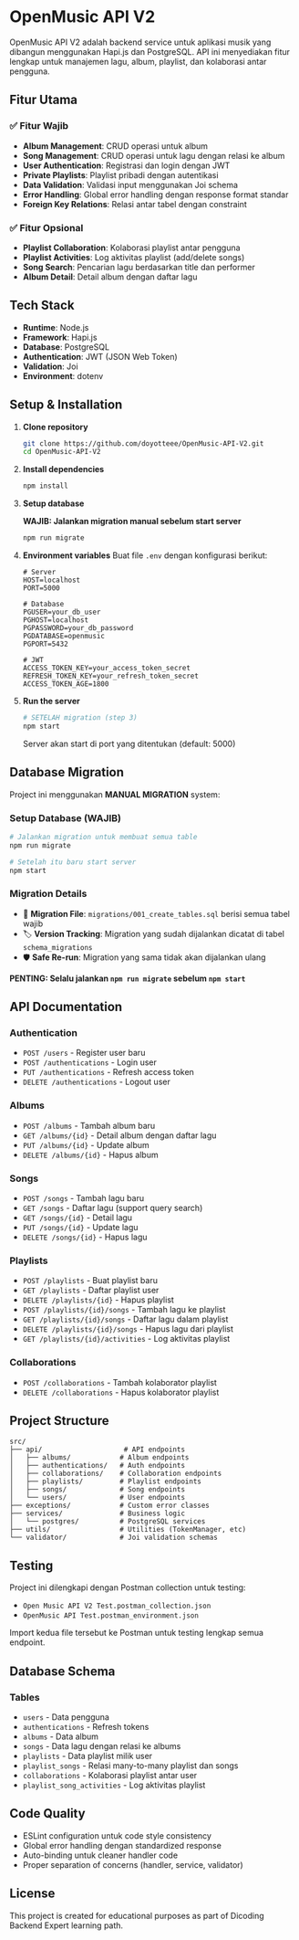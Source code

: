 # OpenMusic API V2

OpenMusic API V2 adalah backend service untuk aplikasi musik yang dibangun menggunakan Hapi.js dan PostgreSQL. API ini menyediakan fitur lengkap untuk manajemen lagu, album, playlist, dan kolaborasi antar pengguna.

## Fitur Utama

### ✅ Fitur Wajib
- **Album Management**: CRUD operasi untuk album
- **Song Management**: CRUD operasi untuk lagu dengan relasi ke album
- **User Authentication**: Registrasi dan login dengan JWT
- **Private Playlists**: Playlist pribadi dengan autentikasi
- **Data Validation**: Validasi input menggunakan Joi schema
- **Error Handling**: Global error handling dengan response format standar
- **Foreign Key Relations**: Relasi antar tabel dengan constraint

### ✅ Fitur Opsional
- **Playlist Collaboration**: Kolaborasi playlist antar pengguna
- **Playlist Activities**: Log aktivitas playlist (add/delete songs)
- **Song Search**: Pencarian lagu berdasarkan title dan performer
- **Album Detail**: Detail album dengan daftar lagu

## Tech Stack

- **Runtime**: Node.js
- **Framework**: Hapi.js
- **Database**: PostgreSQL
- **Authentication**: JWT (JSON Web Token)
- **Validation**: Joi
- **Environment**: dotenv

## Setup & Installation

1. **Clone repository**
   ```bash
   git clone https://github.com/doyotteee/OpenMusic-API-V2.git
   cd OpenMusic-API-V2
   ```

2. **Install dependencies**
   ```bash
   npm install
   ```

3. **Setup database**
   
   **WAJIB: Jalankan migration manual sebelum start server**
   ```bash
   npm run migrate
   ```

4. **Environment variables**
   Buat file `.env` dengan konfigurasi berikut:
   ```env
   # Server
   HOST=localhost
   PORT=5000

   # Database
   PGUSER=your_db_user
   PGHOST=localhost
   PGPASSWORD=your_db_password
   PGDATABASE=openmusic
   PGPORT=5432

   # JWT
   ACCESS_TOKEN_KEY=your_access_token_secret
   REFRESH_TOKEN_KEY=your_refresh_token_secret
   ACCESS_TOKEN_AGE=1800
   ```

5. **Run the server**
   ```bash
   # SETELAH migration (step 3)
   npm start
   ```
   
   Server akan start di port yang ditentukan (default: 5000)

## Database Migration

Project ini menggunakan **MANUAL MIGRATION** system:

### **Setup Database (WAJIB)**
```bash
# Jalankan migration untuk membuat semua table
npm run migrate

# Setelah itu baru start server
npm start
```

### **Migration Details**
- 📁 **Migration File**: `migrations/001_create_tables.sql` berisi semua tabel wajib
- 🏷️ **Version Tracking**: Migration yang sudah dijalankan dicatat di tabel `schema_migrations`  
- 🛡️ **Safe Re-run**: Migration yang sama tidak akan dijalankan ulang

**PENTING: Selalu jalankan `npm run migrate` sebelum `npm start`**

## API Documentation

### Authentication
- `POST /users` - Register user baru
- `POST /authentications` - Login user
- `PUT /authentications` - Refresh access token
- `DELETE /authentications` - Logout user

### Albums
- `POST /albums` - Tambah album baru
- `GET /albums/{id}` - Detail album dengan daftar lagu
- `PUT /albums/{id}` - Update album
- `DELETE /albums/{id}` - Hapus album

### Songs
- `POST /songs` - Tambah lagu baru
- `GET /songs` - Daftar lagu (support query search)
- `GET /songs/{id}` - Detail lagu
- `PUT /songs/{id}` - Update lagu
- `DELETE /songs/{id}` - Hapus lagu

### Playlists
- `POST /playlists` - Buat playlist baru
- `GET /playlists` - Daftar playlist user
- `DELETE /playlists/{id}` - Hapus playlist
- `POST /playlists/{id}/songs` - Tambah lagu ke playlist
- `GET /playlists/{id}/songs` - Daftar lagu dalam playlist
- `DELETE /playlists/{id}/songs` - Hapus lagu dari playlist
- `GET /playlists/{id}/activities` - Log aktivitas playlist

### Collaborations
- `POST /collaborations` - Tambah kolaborator playlist
- `DELETE /collaborations` - Hapus kolaborator playlist

## Project Structure

```
src/
├── api/                    # API endpoints
│   ├── albums/            # Album endpoints
│   ├── authentications/   # Auth endpoints
│   ├── collaborations/    # Collaboration endpoints
│   ├── playlists/         # Playlist endpoints
│   ├── songs/             # Song endpoints
│   └── users/             # User endpoints
├── exceptions/            # Custom error classes
├── services/              # Business logic
│   └── postgres/          # PostgreSQL services
├── utils/                 # Utilities (TokenManager, etc)
└── validator/             # Joi validation schemas
```

## Testing

Project ini dilengkapi dengan Postman collection untuk testing:
- `Open Music API V2 Test.postman_collection.json`
- `OpenMusic API Test.postman_environment.json`

Import kedua file tersebut ke Postman untuk testing lengkap semua endpoint.

## Database Schema

### Tables
- `users` - Data pengguna
- `authentications` - Refresh tokens
- `albums` - Data album
- `songs` - Data lagu dengan relasi ke albums
- `playlists` - Data playlist milik user
- `playlist_songs` - Relasi many-to-many playlist dan songs
- `collaborations` - Kolaborasi playlist antar user
- `playlist_song_activities` - Log aktivitas playlist

## Code Quality

- ESLint configuration untuk code style consistency
- Global error handling dengan standardized response
- Auto-binding untuk cleaner handler code
- Proper separation of concerns (handler, service, validator)

## License

This project is created for educational purposes as part of Dicoding Backend Expert learning path.
